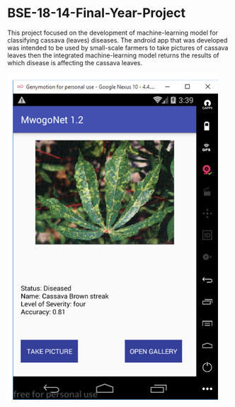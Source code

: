 # BSE-18-14-Final-Year-Project
This project focused on the development of machine-learning model for classifying cassava (leaves) diseases. The android app that was developed was intended to be used by small-scale farmers to take pictures of cassava leaves then the integrated machine-learning model returns the results of which disease is affecting the cassava leaves.

![Screenshot of the diagnosis interface with results after an image was taken](https://github.com/chodry/BSE-18-14-Final-Year-Project/blob/master/Screenshot%202023-10-20%20at%2013.47.42.png)


 

